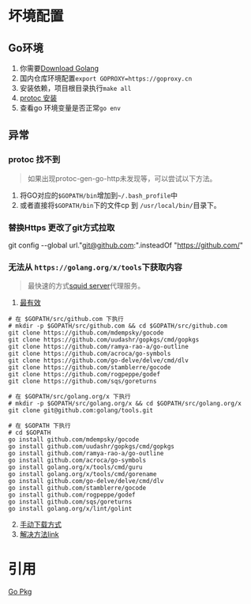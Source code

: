 # 坏境配置

## Go环境

1. 你需要[Download Golang](https://golang.org/)
2. 国内仓库环境配置`export GOPROXY=https://goproxy.cn`
3. 安装依赖，项目根目录执行`make all`
4. [protoc 安装](https://grpc.io/docs/protoc-installation/)
5. 查看go 环境变量是否正常`go env`



## 异常

### protoc 找不到

> 如果出现protoc-gen-go-http未发现等，可以尝试以下方法。

1. 将GO对应的`$GOPATH/bin`增加到`~/.bash_profile`中
2. 或者直接将`$GOPATH/bin`下的文件cp 到 `/usr/local/bin/`目录下。

### 替换Https 更改了git方式拉取

git config --global url."git@github.com:".insteadOf "https://github.com/"

### 无法从 `https://golang.org/x/tools`下获取内容
> 最快速的方式[squid server](https://hub.docker.com/r/ubuntu/squid)代理服务。


1. [最有效](https://blog.csdn.net/yxf771hotmail/article/details/88233857)

```shell
# 在 $GOPATH/src/github.com 下执行
# mkdir -p $GOPATH/src/github.com && cd $GOPATH/src/github.com 
git clone https://github.com/mdempsky/gocode
git clone https://github.com/uudashr/gopkgs/cmd/gopkgs
git clone https://github.com/ramya-rao-a/go-outline
git clone https://github.com/acroca/go-symbols
git clone https://github.com/go-delve/delve/cmd/dlv
git clone https://github.com/stamblerre/gocode
git clone https://github.com/rogpeppe/godef
git clone https://github.com/sqs/goreturns

# 在 $GOPATH/src/golang.org/x 下执行
# mkdir -p $GOPATH/src/golang.org/x && cd $GOPATH/src/golang.org/x
git clone git@github.com:golang/tools.git

# 在 $GOPATH 下执行
# cd $GOPATH 
go install github.com/mdempsky/gocode
go install github.com/uudashr/gopkgs/cmd/gopkgs
go install github.com/ramya-rao-a/go-outline
go install github.com/acroca/go-symbols
go install golang.org/x/tools/cmd/guru
go install golang.org/x/tools/cmd/gorename
go install github.com/go-delve/delve/cmd/dlv
go install github.com/stamblerre/gocode
go install github.com/rogpeppe/godef
go install github.com/sqs/goreturns
go install golang.org/x/lint/golint

```

2. [手动下载方式](https://blog.csdn.net/ckx178/article/details/89156585)
3. [解决方法link](https://www.cnblogs.com/shockerli/p/go-get-golang-org-x-solution.html)

# 引用

[Go Pkg](https://pkg.go.dev/search?q=protoc-gen-go-http&m=package)